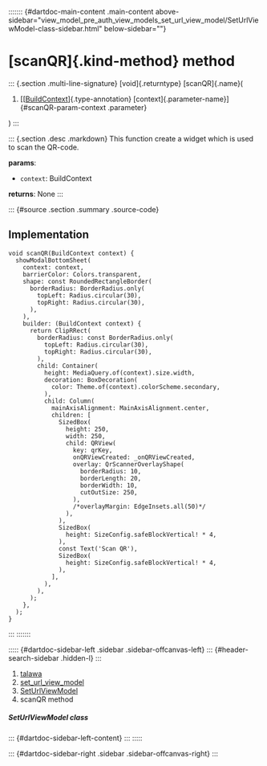 ::::::: {#dartdoc-main-content .main-content above-sidebar="view_model_pre_auth_view_models_set_url_view_model/SetUrlViewModel-class-sidebar.html" below-sidebar=""}
<div>

# [scanQR]{.kind-method} method

</div>

::: {.section .multi-line-signature}
[void]{.returntype} [scanQR]{.name}(

1.  [[[BuildContext](https://api.flutter.dev/flutter/widgets/BuildContext-class.html)]{.type-annotation}
    [context]{.parameter-name}]{#scanQR-param-context .parameter}

)
:::

::: {.section .desc .markdown}
This function create a widget which is used to scan the QR-code.

**params**:

-   `context`: BuildContext

**returns**: None
:::

::: {#source .section .summary .source-code}
## Implementation

``` language-dart
void scanQR(BuildContext context) {
  showModalBottomSheet(
    context: context,
    barrierColor: Colors.transparent,
    shape: const RoundedRectangleBorder(
      borderRadius: BorderRadius.only(
        topLeft: Radius.circular(30),
        topRight: Radius.circular(30),
      ),
    ),
    builder: (BuildContext context) {
      return ClipRRect(
        borderRadius: const BorderRadius.only(
          topLeft: Radius.circular(30),
          topRight: Radius.circular(30),
        ),
        child: Container(
          height: MediaQuery.of(context).size.width,
          decoration: BoxDecoration(
            color: Theme.of(context).colorScheme.secondary,
          ),
          child: Column(
            mainAxisAlignment: MainAxisAlignment.center,
            children: [
              SizedBox(
                height: 250,
                width: 250,
                child: QRView(
                  key: qrKey,
                  onQRViewCreated: _onQRViewCreated,
                  overlay: QrScannerOverlayShape(
                    borderRadius: 10,
                    borderLength: 20,
                    borderWidth: 10,
                    cutOutSize: 250,
                  ),
                  /*overlayMargin: EdgeInsets.all(50)*/
                ),
              ),
              SizedBox(
                height: SizeConfig.safeBlockVertical! * 4,
              ),
              const Text('Scan QR'),
              SizedBox(
                height: SizeConfig.safeBlockVertical! * 4,
              ),
            ],
          ),
        ),
      );
    },
  );
}
```
:::
:::::::

::::: {#dartdoc-sidebar-left .sidebar .sidebar-offcanvas-left}
::: {#header-search-sidebar .hidden-l}
:::

1.  [talawa](../../index.html)
2.  [set_url_view_model](../../view_model_pre_auth_view_models_set_url_view_model/)
3.  [SetUrlViewModel](../../view_model_pre_auth_view_models_set_url_view_model/SetUrlViewModel-class.html)
4.  scanQR method

##### SetUrlViewModel class

::: {#dartdoc-sidebar-left-content}
:::
:::::

::: {#dartdoc-sidebar-right .sidebar .sidebar-offcanvas-right}
:::
